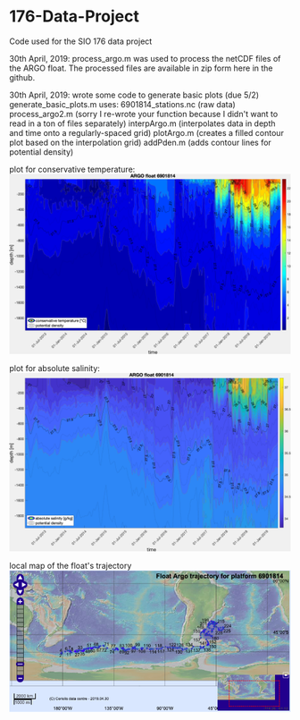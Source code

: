 # 176-Data-Project
Code used for the SIO 176 data project


30th April, 2019:
process_argo.m was used to process the netCDF files of the ARGO float. The processed files are available in zip form here in the github. 

30th April, 2019:
wrote some code to generate basic plots (due 5/2)
generate_basic_plots.m 
  uses:
  6901814_stations.nc (raw data)
  process_argo2.m (sorry I re-wrote your function because I didn't want to read in a ton of files separately)
  interpArgo.m (interpolates data in depth and time onto a regularly-spaced grid)
  plotArgo.m (creates a filled contour plot based on the interpolation grid)
  addPden.m (adds contour lines for potential density)
  
plot for conservative temperature:
![conservative temperature plot](https://github.com/SawyerBrand/176-Data-Project/blob/master/temperature.png)


plot for absolute salinity:
![absolute salinity plot](https://github.com/SawyerBrand/176-Data-Project/blob/master/salinity.png)

local map of the float's trajectory
![float trajectory](https://github.com/SawyerBrand/176-Data-Project/blob/master/argo_path.png)
